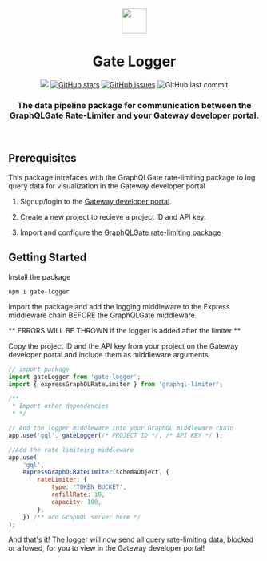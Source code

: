<div align="center">
   <img width="50px" src="https://user-images.githubusercontent.com/89324687/182067950-54c00964-2be4-481a-976b-773d9112a4c0.png"/>
   <h1>Gate Logger</h1>
   <a href="https://github.com/oslabs-beta/Gate-Logger"><img src="https://img.shields.io/badge/license-MIT-blue"/></a> <a href="https://github.com/oslabs-beta/Gate-Logger/stargazers"><img alt="GitHub stars" src="https://img.shields.io/github/stars/oslabs-beta/Gate-Logger"></a> <a             href="https://github.com/oslabs-beta/Gate-Logger/issues"><img alt="GitHub issues" src="https://img.shields.io/github/issues/oslabs-beta/Gate-Logger"></a> <img alt="GitHub last commit" src="https://img.shields.io/github/last-commit/oslabs-beta/Gate-Logger">

   <h3 align="center"> <strong>The data pipeline package for communication between the GraphQLGate Rate-Limiter and your Gateway developer portal.</strong></h3>
   </div>
   
&nbsp;

## <a name="prerequisites"></a> Prerequisites

This package intrefaces with the GraphQLGate rate-limiting package to log query data for visualization in the Gateway developer portal

1. Signup/login to the [Gateway developer portal](graphqlgate.io).

2. Create a new project to recieve a project ID and API key.

3. Import and configure the [GraphQLGate rate-limiting package](https://www.npmjs.com/package/graphqlgate)

## <a name="getting-started"></a> Getting Started

Install the package

```
npm i gate-logger
```

Import the package and add the logging middleware to the Express middleware chain BEFORE the GraphQLGate middleware.

** ERRORS WILL BE THROWN if the logger is added after the limiter **

Copy the project ID and the API key from your project on the Gateway developer portal and include them as middleware arguments.

```javascript
// import package
import gateLogger from 'gate-logger';
import { expressGraphQLRateLimiter } from 'graphql-limiter';

/**
 * Import other dependencies
 * */

// Add the logger middleware into your GraphQL middleware chain
app.use('gql', gateLogger(/* PROJECT ID */, /* API KEY */ );

//Add the rate limiteing middleware
app.use(
    'gql',
    expressGraphQLRateLimiter(schemaObject, {
        rateLimiter: {
            type: 'TOKEN_BUCKET',
            refillRate: 10,
            capacity: 100,
        },
    }) /** add GraphQL server here */
);
```

And that's it! The logger will now send all query rate-limiting data, blocked or allowed, for you to view in the Gateway developer portal!
